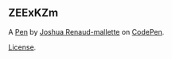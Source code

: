 ZEExKZm
-------


A [Pen](https://codepen.io/joshua-renaud-mallette/pen/ZEExKZm) by [Joshua Renaud-mallette](https://codepen.io/joshua-renaud-mallette) on [CodePen](https://codepen.io).

[License](https://codepen.io/joshua-renaud-mallette/pen/ZEExKZm/license).